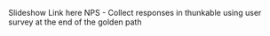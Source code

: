 Slideshow Link here
NPS - Collect responses in thunkable using user survey at the end of the golden path
